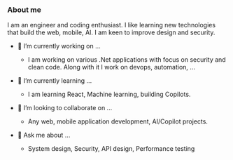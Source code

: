 ### About me
I am an engineer and coding enthusiast. I like learning new technologies that build the web, mobile, AI. I am keen to improve design and security.

- 🔭 I’m currently working on ...
  - I am working on various .Net applications with focus on security and clean code. Along with it I work on devops, automation, ...

- 🌱 I’m currently learning ...
  - I am learning React, Machine learning, building Copilots.

- 👯 I’m looking to collaborate on ...
  - Any web, mobile application development, AI/Copilot projects.

- 💬 Ask me about ...
  - System design, Security, API design, Performance testing
  

<!--
**Shuvajyoti/Shuvajyoti** is a ✨ _special_ ✨ repository because its `README.md` (this file) appears on your GitHub profile.

Here are some ideas to get you started:

- 🔭 I’m currently working on ...
- 🌱 I’m currently learning ...
- 👯 I’m looking to collaborate on ...
- 🤔 I’m looking for help with ...
- 💬 Ask me about ...
- 📫 How to reach me: ...
- 😄 Pronouns: ...
- ⚡ Fun fact: ...
-->
